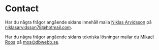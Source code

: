 Contact
==============================================

Har du några frågor angående sidans innehåll maila [Niklas Arvidsson](https://www.facebook.com/niklasarvidsson78) på niklasarvidsson78@hotmail.com.

Har du några frågor angående sidans tekniska lösningar mailar du [Mikael Roos](https://mikaelroos.se) på mos@dbwebb.se.
